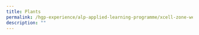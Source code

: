 ```yaml
---
title: Plants
permalink: /hgp-experience/alp-applied-learning-programme/xcell-zone-website/home/plants/
description: ""
---
```

